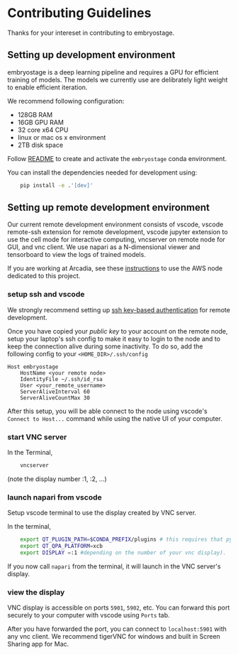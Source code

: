 # Contributing Guidelines

Thanks for your intereset in contributing to embryostage.

## Setting up development environment

embryostage is a deep learning pipeline and requires a GPU for efficient training of models. The models we currently use are delibrately light weight to enable efficient iteration.

We recommend following configuration:
* 128GB RAM
* 16GB GPU RAM
* 32 core x64 CPU
* linux or mac os x environment
* 2TB disk space

Follow [README](README.md) to create and activate the `embryostage` conda environment.

You can install the dependencies needed for development using:
```sh
    pip install -e .'[dev]'
```

## Setting up remote development environment

Our current remote development environment consists of vscode, vscode remote-ssh extension for remote development, vscode jupyter extension to use the cell mode for interactive computing, vncserver on remote node for GUI, and vnc client. We use napari as a N-dimensional viewer and tensorboard to view the logs of trained models.

If you are working at Arcadia, see these [instructions](https://docs.google.com/document/d/1FNlo_8fPDrZWld80FSS6C0m-BI61hfqIqdt2aYh_AVY/edit#heading=h.gb4vfu1kxsm2) to use the AWS node dedicated to this project.

### setup ssh and vscode
We strongly recommend setting up [ssh key-based authentication](https://www.digitalocean.com/community/tutorials/how-to-configure-ssh-key-based-authentication-on-a-linux-server) for remote development.

Once you have copied your *public key* to your account on the remote node, setup your laptop's ssh config to make it easy to login to the node and to keep the connection alive during some inactivity. To do so, add the following config to your `<HOME_DIR>/.ssh/config`

```
Host embryostage
    HostName <your remote node>
    IdentityFile ~/.ssh/id_rsa
    User <your_remote_username>
    ServerAliveInterval 60
    ServerAliveCountMax 30
```

After this setup, you will be able connect to the node using vscode's `Connect to Host...` command while using the native UI of your computer.

### start VNC server

In the Terminal,
```sh
    vncserver
```
(note the display number :1, :2, ...)


### launch napari from vscode

Setup vscode terminal to use the display created by VNC server.

In the terminal,
```sh
    export QT_PLUGIN_PATH=$CONDA_PREFIX/plugins # this requires that pyqt is installed in your conda environment.
    export QT_QPA_PLATFORM=xcb
    export DISPLAY =:1 #depending on the number of your vnc display).
```

If you now call `napari` from the terminal, it will launch in the VNC server's display.

### view the display

VNC display is accessible on ports `5901`, `5902`, etc. You can forward this port securely to your computer with vscode using `Ports` tab.

After you have forwarded the port, you can connect to `localhost:5901` with any vnc client. We recommend tigerVNC for windows and built in Screen Sharing app for Mac.

